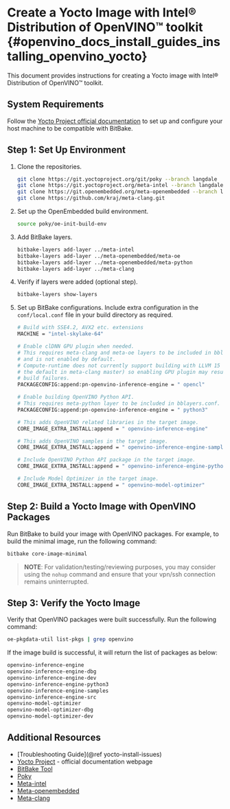 # Create a Yocto Image with Intel® Distribution of OpenVINO™ toolkit {#openvino_docs_install_guides_installing_openvino_yocto}

This document provides instructions for creating a Yocto image with Intel® Distribution of OpenVINO™ toolkit.

## System Requirements

Follow the [Yocto Project official documentation](https://docs.yoctoproject.org/brief-yoctoprojectqs/index.html#compatible-linux-distribution) to set up and configure your host machine to be compatible with BitBake.

## Step 1: Set Up Environment

1. Clone the repositories.
   ```sh
   git clone https://git.yoctoproject.org/git/poky --branch langdale
   git clone https://git.yoctoproject.org/meta-intel --branch langdale
   git clone https://git.openembedded.org/meta-openembedded --branch langdale
   git clone https://github.com/kraj/meta-clang.git
   ```

2. Set up the OpenEmbedded build environment.
   ```sh
   source poky/oe-init-build-env
   ```

3. Add BitBake layers.
   ```sh
   bitbake-layers add-layer ../meta-intel
   bitbake-layers add-layer ../meta-openembedded/meta-oe
   bitbake-layers add-layer ../meta-openembedded/meta-python
   bitbake-layers add-layer ../meta-clang
   ```

4. Verify if layers were added (optional step).
   ```sh
   bitbake-layers show-layers
   ```

5. Set up BitBake configurations.
   Include extra configuration in the `conf/local.conf` file in your build directory as required.
   ```sh
   # Build with SSE4.2, AVX2 etc. extensions
   MACHINE = "intel-skylake-64"

   # Enable clDNN GPU plugin when needed.
   # This requires meta-clang and meta-oe layers to be included in bblayers.conf
   # and is not enabled by default.
   # Compute-runtime does not currently support building with LLVM 15 (which is
   # the default in meta-clang master) so enabling GPU plugin may result in
   # build failures.
   PACKAGECONFIG:append:pn-openvino-inference-engine = " opencl"

   # Enable building OpenVINO Python API.
   # This requires meta-python layer to be included in bblayers.conf.
   PACKAGECONFIG:append:pn-openvino-inference-engine = " python3"

   # This adds OpenVINO related libraries in the target image.
   CORE_IMAGE_EXTRA_INSTALL:append = " openvino-inference-engine"

   # This adds OpenVINO samples in the target image.
   CORE_IMAGE_EXTRA_INSTALL:append = " openvino-inference-engine-samples"

   # Include OpenVINO Python API package in the target image.
   CORE_IMAGE_EXTRA_INSTALL:append = " openvino-inference-engine-python3"

   # Include Model Optimizer in the target image.
   CORE_IMAGE_EXTRA_INSTALL:append = " openvino-model-optimizer"
   ```

## Step 2: Build a Yocto Image with OpenVINO Packages

Run BitBake to build your image with OpenVINO packages. For example, to build the minimal image, run the following command:
```sh
bitbake core-image-minimal
```

> **NOTE**: For validation/testing/reviewing purposes, you may consider using the `nohup` command and ensure that your vpn/ssh connection remains uninterrupted.

## Step 3: Verify the Yocto Image

Verify that OpenVINO packages were built successfully. Run the following command:
```sh
oe-pkgdata-util list-pkgs | grep openvino
```

If the image build is successful, it will return the list of packages as below:
```sh
openvino-inference-engine
openvino-inference-engine-dbg
openvino-inference-engine-dev
openvino-inference-engine-python3
openvino-inference-engine-samples
openvino-inference-engine-src
openvino-model-optimizer
openvino-model-optimizer-dbg
openvino-model-optimizer-dev
```

## Additional Resources

- [Troubleshooting Guide](@ref yocto-install-issues)
- [Yocto Project](https://docs.yoctoproject.org/) - official documentation webpage
- [BitBake Tool](https://docs.yoctoproject.org/bitbake/)
- [Poky](https://git.yoctoproject.org/poky)
- [Meta-intel](https://git.yoctoproject.org/meta-intel/tree/README)
- [Meta-openembedded](http://cgit.openembedded.org/meta-openembedded/tree/README)
- [Meta-clang](https://github.com/kraj/meta-clang/tree/master/#readme)
